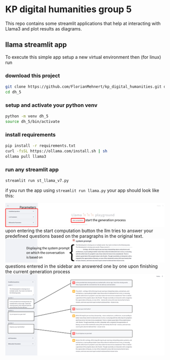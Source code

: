# KP digital humanities group 5 
This repo contains some streamlit applications that help at interacting with Llama3 and plot results as diagrams.

## llama streamlit app
To execute this simple app setup a new virtual environment then (for linux) run 

### download this project
```bash
git clone https://github.com/FlorianMehnert/kp_digital_humanities.git dh_5
cd dh_5
```

### setup and activate your python venv
```bash
python -m venv dh_5
source dh_5/bin/activate
```

### install requirements
```bash
pip install -r requirements.txt
curl -fsSL https://ollama.com/install.sh | sh
ollama pull llama3
```

### run any streamlit app
```bash
streamlit run st_llama_v7.py
```

if you run the app using `streamlit run llama.py` your app should look like this:

![app startup](images/v6_top_annotated.png)
upon entering the start computation button the llm tries to answer your predefined questions based on the paragraphs in the original text.
![system prompt](images/v6_system_prompt_annotated.png)
questions entered in the sidebar are answered one by one upon finishing the current generation process
![system prompt](images/v6_answering_annotated.png)
